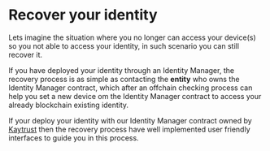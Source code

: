 # Recover your identity

Lets imagine the situation where you no longer can access your device(s) so you not able to access your identity, in such scenario you can still recover it.

If you have deployed your identity through an Identity Manager, the recovery process is as simple as contacting the **entity** who owns the Identity Manager contract, which after an offchain checking process can help you set a new device om the Identity Manager contract to access your already blockchain existing identity.

If your deploy your identity with our Identity Manager contract owned by [Kaytrust](https://www.kaytrust.id/) then the recovery process have well implemented user friendly interfaces to guide you in this process.
